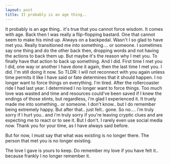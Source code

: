 ```yaml
---
layout: post
title: It probably is an age thing..
---
```


It probably is an age thing.. it's true that you cannot force wisdom. It comes with age. Back then I was really a flip-flopping bastard. One that cannot seem to make his mind up. Always on a backpedal. Wasn't I so glad to have met you. Really transitioned me into something.... or someone. I sometimes say one thing and do the other back then, dropping words and not having the actions to back them up. But maybe it's the reason why I met you. To finally have that action to back up something. And I did. First time I met you I did, one way or another I have done it again, then the last time I met you. I did. I'm still doing it now. So TLDR: I will not reconnect with you again unless time permits it like I have said or fate determines that it should happen. I no longer want to force things on everything. I'm tired. After the rollercoaster ride I had last year. I determined I no longer want to force things. Too much love was wasted and time and resources could've been saved if I knew the endings of those stints, but regardless, i'm glad I experienced it. It truely made me into something.. or someone. I don't know.. but I do remember being extremely happy. But after that.. just felt.. gone. So no.... i'm truly sorry if I hurt you.. and i'm truly sorry if you're leaving cryptic clues and are expecting me to react or to see it. But I don't. I rarely even use social media now. Thank you for your time, as I have always said before. 



But for now, I must say that what was existing is no longer there. 
The person that met you is no longer existing. 

The love I gave is yours to keep. Do remember my love if you have felt it.. because frankly I no longer remember it. 
